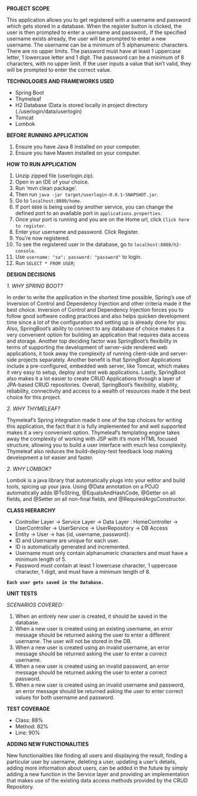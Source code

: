 **PROJECT SCOPE**

This application allows you to get registered with a username and password which gets stored in a database. When the register button is clicked, the user is then prompted to enter a username and password,. If the specified username exists already, the user will be prompted to enter a new username. The username can be a minimum of 5 alphanumeric characters. There are no upper limits. The password must have at least 1 uppercase letter, 1 lowercase letter and 1 digit. The password can be a minimum of 8 characters, with no upper limit. If the user inputs a value that isn’t valid, they will be prompted to enter the correct value.


**TECHNOLOGIES AND FRAMEWORKS USED**

- Spring Boot
- Thymeleaf
- H2 Database (Data is stored locally in project directory (./userlogin/data/userlogin)
- Tomcat
- Lombok


**BEFORE RUNNING APPLICATION**

1. Ensure you have Java 8 installed on your computer.
2. Ensure you have Maven installed on your computer.


**HOW TO RUN APPLICATION**

1. Unzip zipped file (userlogin.zip).
2. Open in an IDE of your choice.
3. Run ‘mvn clean package’.
4. Then run `java -jar target/userlogin-0.0.1-SNAPSHOT.jar`.
5. Go to `localhost:8080/home`.
6. If port `8080` is being used by another service, you can change the defined port to an available port in `applications.properties`.
7. Once your port is running and you are on the Home url, click `Click here to register`.
8. Enter your username and password. Click Register.
9. You’re now registered.
10. To see the registered user in the database, go to `localhost:8080/h2-console`.
11. Use `username: "sa"; password: "password"` to login.
12. Run `SELECT * FROM USER`;


**DESIGN DECISIONS**

_1. WHY SPRING BOOT?_

In order to write the application in the shortest time possible, Spring’s use of Inversion of Control and Dependency Injection and other criteria made it the best choice. Inversion of Control and Dependency Injection forces you to follow good software coding practices and also helps quicken development time since a lot of the configuration and setting up is already done for you. Also, SpringBoot’s ability to connect to any database of choice makes it a very convenient option for building an application that requires data access and storage. Another top deciding factor was SpringBoot’s flexibility in terms of supporting the development of server-side rendered web applications, it took away the complexity of running client-side and server-side projects separately. Another benefit is that SpringBoot Applications include a pre-configured, embedded web server, like Tomcat, which makes it very easy to setup, deploy and test web applications. Lastly, SpringBoot also makes it a lot easier to create CRUD Applications through a layer of JPA-based CRUD repositories. Overall, SpringBoot’s flexibility, stability, reliability, connectivity and access to a wealth of resources made it the best choice for this project.

_2. WHY THYMELEAF?_

Thymeleaf’s Spring integration made it one of the top choices for writing this application, the fact that it is fully implemented for and well supported makes it a very convenient option. Thymeleaf’s templating engine takes away the complexity of working with JSP with it’s more HTML focused structure, allowing you to build a user interface with much less complexity. Thymeleaf also reduces the build-deploy-test feedback loop making development a lot easier and faster. 

_2. WHY LOMBOK?_

Lombok is a java library that automatically plugs into your editor and build tools, spicing up your java. Using @Data annotation on a POJO automatically adds @ToString, @EqualsAndHashCode, @Getter on all fields, and @Setter on all non-final fields, and @RequiredArgsConstructor.

**CLASS HIERARCHY**

- Controller Layer -> Service Layer -> Data Layer : HomeController -> UserController -> UserService -> UserRepository -> DB Access
- Entity -> User -> has {id, username, password}. 
- ID and Username are unique for each user.
- ID is automatically generated and incremented.
- Username must only contain alphanumeric characters and must have a minimum length of 5.
- Password must contain at least 1 lowercase character, 1 uppercase character, 1 digit, and must have a minimum length of 8.

**`Each user gets saved in the Database.`**


**UNIT TESTS**

_SCENARIOS COVERED:_
1. When an entirely new user is created, it should be saved in the database.
2. When a new user is created using an existing username, an error message should be returned asking the user to enter a different username. The user will not be stored in the DB.
3. When a new user is created using an invalid username, an error message should be returned asking the user to enter a correct username.
4. When a new user is created using an invalid password, an error message should be returned asking the user to enter a correct password.
5. When a new user is created using an invalid username and password, an error message should be returned asking the user to enter correct values for both username and password.

**TEST COVERAGE**

- Class: 88%
- Method: 82%
- Line: 90%


**ADDING NEW FUNCTIONALITIES**

New functionalities like finding all users and displaying the result, finding a particular user by username, deleting a user, updating a user’s details, adding more information about users, can be added in the future by simply adding a new function in the Service layer and providing an implementation that makes use of the existing data access methods provided by the CRUD Repository.




